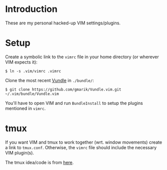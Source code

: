 # Introduction

These are my personal hacked-up VIM settings/plugins.

# Setup
Create a symbolic link to the ```vimrc``` file in your home directory (or wherever VIM expects it):

```$ ln -s .vim/vimrc .vimrc ```

Clone the most recent [Vundle](https://github.com/gmarik/Vundle.vim) in ```./bundle/```:

```$ git clone https://github.com/gmarik/Vundle.vim.git ~/.vim/bundle/Vundle.vim```

You'll have to open VIM and run ```BundleInstall``` to setup the plugins mentioned in ```vimrc```.

# tmux

If you want VIM and tmux to work together (wrt. window movements) create a link
to ```tmux.conf```.  Otherwise, the ```vimrc``` file should include the necessary
VIM plugin(s).

The tmux idea/code is from [here](https://gist.github.com/hjdivad/d7f79b45ac2922336fec).


